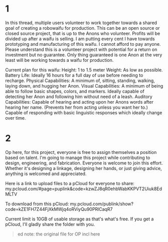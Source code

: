 # 1
In this thread, multiple users volunteer to work together towards a shared goal of creating a robowaifu for production. This can be an open source or closed source project, that is up to the Anons who volunteer. Profits will be divided up after a waifu is selling. I am putting every cent I have towards prototyping and manufacturing of this waifu. I cannot afford to pay anyone. Please understand this is a volunteer project with potential for a return on investment but no guarantee. Only thing guaranteed is one Anon at the very least will be working towards a waifu for production. 

Current plan for this waifu:
Height: 1 to 1.5 meter
Weight: As low as possible.
Battery Life: Ideally 16 hours for a full day of use before needing to recharge.
Physical Capabilities: A minimum of, sitting, standing, walking, laying down, and hugging her Anon.
Visual Capabilities: A minimum of being able to follow basic shapes, colors, and markers. Ideally capable of detecting her Anon and following him without need of a leash.
Auditory Capabilities: Capable of hearing and acting upon her Anons words after hearing her name. (Prevents her from acting unless you want her to.) Capable of responding with basic linguistic responses which ideally change over time.

# 2
Op here, for this project, everyone is free to assign themselves a position based on talent. I'm going to manage this project while contributing to design, engineering, and fabrication. Everyone is welcome to join this effort. Whether it's designing a linkage, designing her hands, or just giving advice, anything is welcomed and appreciated.

Here is a link to upload files to a pCloud for everyone to share: my.pcloud.com/#page=puplink&code=kzwZJ8qR0ehbWabKKPVT2Uiuk8EdMLTV

To download from this pCloud:
my.pcloud.com/publink/show?code=kZE1FH7Z44FjXkMWjq4oRViyQu90PRlCaqR7

Current limit is 10GB of usable storage as that's what's free. If you get a pCloud, I'll gladly share the folder with you.

>ed note: the original file for OP incl here

